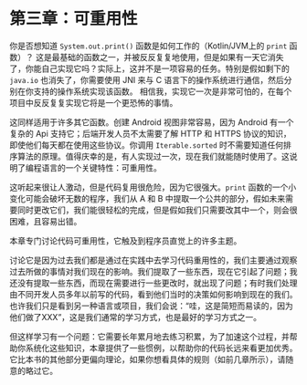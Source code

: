 # 第三章：可重用性

你是否想知道 `System.out.print()` 函数是如何工作的（Kotlin/JVM上的 `print` 函数）？ 这是最基础的函数之一，并被反反复复地使用，但是如果有一天它消失了，你能自己实现它吗？实际上，这并不是一项容易的任务。特别是假如剩下的 `java.io` 也消失了，你需要使用 JNI 来与 C 语言下的操作系统进行通信，然后分别在你支持的操作系统实现该函数。 相信我，实现它一次是非常可怕的，在每个项目中反反复复实现它将是一个更恐怖的事情。

这同样适用于许多其它函数。创建 Android 视图非常容易，因为 Android 有一个复杂的 Api 支持它；后端开发人员不太需要了解 HTTP 和 HTTPS 协议的知识，即使他们每天都在使用这些协议。你调用 `Iterable.sorted` 时不需要知道任何排序算法的原理。值得庆幸的是，有人实现过一次，现在我们就能随时使用了。这说明了编程语言的一个关键特性：可重用性。

这听起来很让人激动，但是代码复用很危险，因为它很强大。`print` 函数的一个小变化可能会破坏无数的程序，我们从 A 和 B 中提取一个公共的部分，假如未来需要同时更改它们，我们能很轻松的完成，但是假如我们只需要改其中一个，则会很困难，且容易出错。

本章专门讨论代码可重用性，它触及到程序员直觉上的许多主题。

讨论它是因为过去我们都是通过在实践中去学习代码重用性的，我们主要通过观察过去所做的事情对我们现在的影响。我们提取了一些东西，现在它引起了问题；我还没有提取一些东西，而现在需要进行一些更改时，就出现了问题；有时我们处理由不同开发人员多年以前写的代码，看到他们当时的决策如何影响到现在的我们。 也许我们只是看到另一种语言或项目，我们会说：“哇，这是简短而易读的，因为他们做了XXX”，这是我们通常的学习方式，也是最好的学习方式之一。

但这样学习有一个问题：它需要长年累月地去练习积累，为了加速这个过程，并帮助你系统化这些知识，本章提供了一些惯例，以帮助你的代码长远来看更加优秀。它比本书的其他部分更偏向理论，如果你想看具体的规则（如前几章所示），请随意的略过它。
